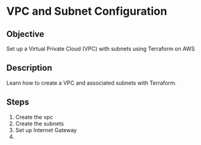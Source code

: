 # VPC and Subnet Configuration

## Objective
Set up a Virtual Private Cloud (VPC) with subnets using Terraform on AWS

## Description
Learn how to create a VPC and associated subnets with Terraform.

## Steps
1. Create the vpc
2. Create the subnets
3. Set up Internet Gateway
4.  